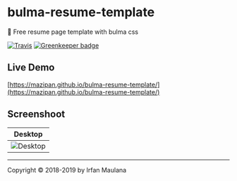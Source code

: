 # bulma-resume-template

💼 Free resume page template with bulma css

[![Travis](https://img.shields.io/travis/mazipan/bulma-resume-template.svg)](https://travis-ci.org/mazipan/bulma-resume-template) [![Greenkeeper badge](https://badges.greenkeeper.io/mazipan/bulma-resume-template.svg)](https://greenkeeper.io/)

## Live Demo

[https://mazipan.github.io/bulma-resume-template/](https://mazipan.github.io/bulma-resume-template/)

## Screenshoot

|              Desktop                |
| :---------------------------------: |
| ![Desktop](screenshoot-desktop.png) |


-----

Copyright © 2018-2019 by Irfan Maulana
